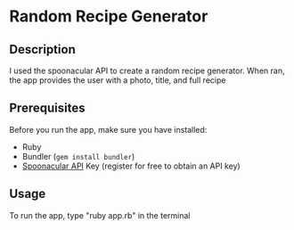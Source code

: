 # Random Recipe Generator

## Description
I used the spoonacular API to create a random recipe generator. When ran, the app provides the user with a photo, title, and full recipe 

## Prerequisites

Before you run the app, make sure you have installed:

- Ruby
- Bundler (`gem install bundler`)
- [Spoonacular API](https://spoonacular.com/food-api) Key (register for free to obtain an API key)

## Usage

To run the app, type "ruby app.rb" in the terminal
